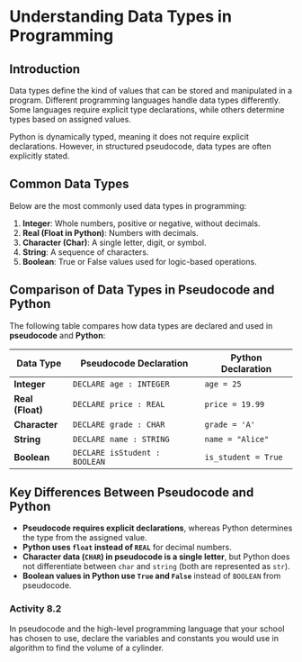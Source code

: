 # **Understanding Data Types in Programming**

## **Introduction**
Data types define the kind of values that can be stored and manipulated in a program. Different programming languages handle data types differently. Some languages require explicit type declarations, while others determine types based on assigned values.

Python is dynamically typed, meaning it does not require explicit declarations. However, in structured pseudocode, data types are often explicitly stated.

## **Common Data Types**
Below are the most commonly used data types in programming:

1. **Integer**: Whole numbers, positive or negative, without decimals.
2. **Real (Float in Python)**: Numbers with decimals.
3. **Character (Char)**: A single letter, digit, or symbol.
4. **String**: A sequence of characters.
5. **Boolean**: True or False values used for logic-based operations.

## **Comparison of Data Types in Pseudocode and Python**
The following table compares how data types are declared and used in **pseudocode** and **Python**:

| **Data Type**  | **Pseudocode Declaration**            | **Python Declaration**         |
|--------------|--------------------------------|---------------------------|
| **Integer**  | `DECLARE age : INTEGER`       | `age = 25`                 |
| **Real (Float)** | `DECLARE price : REAL`      | `price = 19.99`             |
| **Character** | `DECLARE grade : CHAR`       | `grade = 'A'`               |
| **String**   | `DECLARE name : STRING`       | `name = "Alice"`            |
| **Boolean**  | `DECLARE isStudent : BOOLEAN` | `is_student = True`         |

## **Key Differences Between Pseudocode and Python**
- **Pseudocode requires explicit declarations**, whereas Python determines the type from the assigned value.
- **Python uses `float` instead of `REAL`** for decimal numbers.
- **Character data (`CHAR`) in pseudocode is a single letter**, but Python does not differentiate between `char` and `string` (both are represented as `str`).
- **Boolean values in Python use `True` and `False`** instead of `BOOLEAN` from pseudocode.

### Activity 8.2  
In pseudocode and the high-level programming language that your school has chosen to use, declare the variables and constants you would use in algorithm to find the volume of a cylinder.

